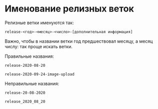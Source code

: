 # Именование релизных веток

Релизные ветки именуются так:

```text
release-<год>-<месяц>-<число>-[дополнительная информация]
```

Важно, чтобы в названии ветки год предшествовал месяцу, а месяц числу: так проще искать ветки.

Правильные названия:

```text
release-2020-08-20

release-2020-09-24-image-upload
```

Неправильные названия:

```text
release-20-08-2020

release_2020_08_20
```

